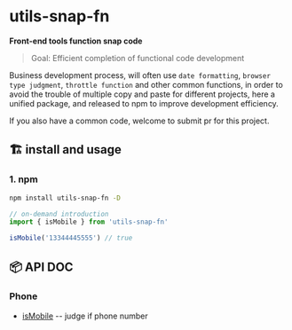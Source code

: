 # utils-snap-fn

**Front-end tools function snap code**

> Goal: Efficient completion of functional code development

Business development process, will often use `date formatting`, `browser type judgment`, `throttle function` and other common functions, in order to avoid the trouble of multiple copy and paste for different projects, here a unified package, and released to npm to improve development efficiency.

If you also have a common code, welcome to submit pr for this project.

## :building_construction: install and usage

### 1. npm

```bash
npm install utils-snap-fn -D
```

```js
// on-demand introduction
import { isMobile } from 'utils-snap-fn'

isMobile('13344445555') // true
```

## :package:  API DOC

### Phone

- [isMobile](https://github.com/guxuerui/utils-fn/blob/main/src/playground/index.ts) -- judge if phone number
